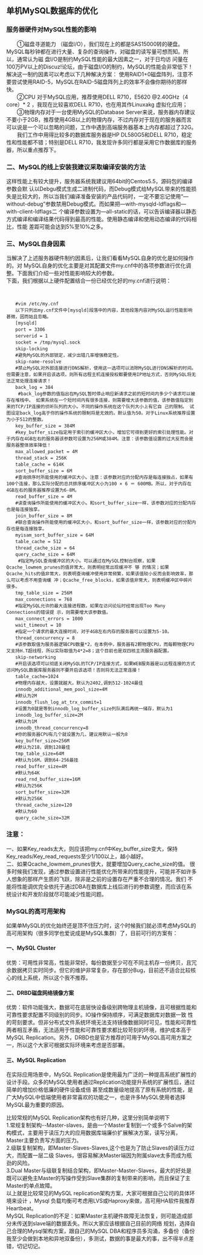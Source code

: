## 单机MySQL数据库的优化
### 服务器硬件对MySQL性能的影响
　　①磁盘寻道能力 （磁盘I/O），我们现在上的都是SAS15000转的硬盘。MySQL每秒钟都在进行大量、复杂的查询操作，对磁盘的读写量可想而知。所以，通常认为磁 盘I/O是制约MySQL性能的最大因素之一，对于日均访 问量在100万PV以上的Discuz!论坛，由于磁盘I/O的制约，MySQL的性能会非常低下！解决这一制约因素可以考虑以下几种解决方案： 使用RAID1+0磁盘阵列，注意不要尝试使用RAID-5，MySQL在RAID-5磁盘阵列上的效率不会像你期待的那样快。      
　　②CPU 对于MySQL应用，推荐使用DELL R710，E5620 @2.40GHz（4 core）* 2 ，我现在比较喜欢DELL R710，也在用其作Linuxakg 虚拟化应用；        
　　③物理内存对于一台使用MySQL的Database Server来说，服务器内存建议不要小于2GB，推荐使用4GB以上的物理内存，不过内存对于现在的服务器而言可以说是一个可以忽略的问题，工作中遇到高端服务器基本上内存都超过了32G。       
　　我们工作中用得比较多的数据库服务器是HP DL580G5和DELL R710，稳定性和性能都不错；特别是DELL R710，我发现许多同行都是采用它作数据库的服务器，所以重点推荐下。     
### 二、MySQL的线上安装我建议采取编译安装的方法
这样性能上有较大提升，服务器系统我建议用64bit的Centos5.5，源码包的编译参数会默 认以Debgu模式生成二进制代码，而Debug模式给MySQL带来的性能损失是比较大的，所以当我们编译准备安装的产品代码时，一定不要忘记使用“— without-debug”参数禁用Debug模式。而如果把—with-mysqld-ldflags和—with-client-ldflags二 个编译参数设置为—all-static的话，可以告诉编译器以静态方式编译和编译结果代码得到最高的性能。使用静态编译和使用动态编译的代码相比，性能 差距可能会达到5%至10%之多。

### 三、MySQL自身因素
当解决了上述服务器硬件制约因素后，让我们看看MySQL自身的优化是如何操作的。对 MySQL自身的优化主要是对其配置文件my.cnf中的各项参数进行优化调整。下面我们介绍一些对性能影响较大的参数。     
下面，我们根据以上硬件配置结合一份已经优化好的my.cnf进行说明：
```  
  

　　#vim /etc/my.cnf
　　以下只列出my.cnf文件中[mysqld]段落中的内容，其他段落内容对MySQL运行性能影响甚微，因而姑且忽略。
　　[mysqld]
　　port = 3306
　　serverid = 1
　　socket = /tmp/mysql.sock
　　skip-locking
　　#避免MySQL的外部锁定，减少出错几率增强稳定性。
　　skip-name-resolve
　　#禁止MySQL对外部连接进行DNS解析，使用这一选项可以消除MySQL进行DNS解析的时间。但需要注意，如果开启该选项，则所有远程主机连接授权都要使用IP地址方式，否则MySQL将无法正常处理连接请求！
　　back_log = 384
　 　#back_log参数的值指出在MySQL暂时停止响应新请求之前的短时间内多少个请求可以被存在堆栈中。 如果系统在一个短时间内有很多连接，则需要增大该参数的值，该参数值指定到来的TCP/IP连接的侦听队列的大小。不同的操作系统在这个队列大小上有它自 己的限制。 试图设定back_log高于你的操作系统的限制将是无效的。默认值为50。对于Linux系统推荐设置为小于512的整数。
　　key_buffer_size = 384M
　　#key_buffer_size指定用于索引的缓冲区大小，增加它可得到更好的索引处理性能。对于内存在4GB左右的服务器该参数可设置为256M或384M。注意：该参数值设置的过大反而会是服务器整体效率降低！
　　max_allowed_packet = 4M
　　thread_stack = 256K
　　table_cache = 614K
　　sort_buffer_size = 6M
　　#查询排序时所能使用的缓冲区大小。注意：该参数对应的分配内存是每连接独占，如果有100个连接，那么实际分配的总共排序缓冲区大小为100 × 6 ＝ 600MB。所以，对于内存在4GB左右的服务器推荐设置为6-8M。
　　read_buffer_size = 4M
　　#读查询操作所能使用的缓冲区大小。和sort_buffer_size一样，该参数对应的分配内存也是每连接独享。
　　join_buffer_size = 8M
　　#联合查询操作所能使用的缓冲区大小，和sort_buffer_size一样，该参数对应的分配内存也是每连接独享。
　　myisam_sort_buffer_size = 64M
　　table_cache = 512
　　thread_cache_size = 64
　　query_cache_size = 64M
　 　#指定MySQL查询缓冲区的大小。可以通过在MySQL控制台观察，如果Qcache_lowmem_prunes的值非常大，则表明经常出现缓冲不 够 的情况；如果Qcache_hits的值非常大，则表明查询缓冲使用非常频繁，如果该值较小反而会影响效率，那么可以考虑不用查询缓 冲；Qcache_free_blocks，如果该值非常大，则表明缓冲区中碎片很多。
　　tmp_table_size = 256M
　　max_connections = 768
　　#指定MySQL允许的最大连接进程数。如果在访问论坛时经常出现Too Many Connections的错误提 示，则需要增大该参数值。
　　max_connect_errors = 1000
　　wait_timeout = 10
　　#指定一个请求的最大连接时间，对于4GB左右内存的服务器可以设置为5-10。
　　thread_concurrency = 8
　　#该参数取值为服务器逻辑CPU数量*2，在本例中，服务器有2颗物理CPU，而每颗物理CPU又支持H.T超线程，所以实际取值为4*2=8；这个目前也是双四核主流服务器配置。
　　skip-networking
　　#开启该选项可以彻底关闭MySQL的TCP/IP连接方式，如果WEB服务器是以远程连接的方式访问MySQL数据库服务器则不要开启该选项！否则将无法正常连接！
　　table_cache=1024
　　#物理内存越大，设置就越大。默认为2402,调到512-1024最佳
　　innodb_additional_mem_pool_size=4M
　　#默认为2M
　　innodb_flush_log_at_trx_commit=1
　　#设置为0就是等到innodb_log_buffer_size列队满后再统一储存，默认为1
　　innodb_log_buffer_size=2M
　　#默认为1M
　　innodb_thread_concurrency=8
　　#你的服务器CPU有几个就设置为几，建议用默认一般为8
　　key_buffer_size=256M
　　#默认为218，调到128最佳
　　tmp_table_size=64M
　　#默认为16M，调到64-256最挂
　　read_buffer_size=4M
　　#默认为64K
　　read_rnd_buffer_size=16M
　　#默认为256K
　　sort_buffer_size=32M
　　#默认为256K
　　thread_cache_size=120
　　#默认为60
　　query_cache_size=32M

```    
  
### 注意：
一、如果Key_reads太大，则应该把my.cnf中Key_buffer_size变大，保持Key_reads/Key_read_requests至少1/100以上，越小越好。       
二、如果Qcache_lowmem_prunes很大，就要增加Query_cache_size的值。
很多时候我们发现，通过参数设置进行性能优化所带来的性能提升，可能并不如许多人想象的那样产生质的飞跃，除非是之前的设置存在严重不合理的情况。我们 不能将性能调优完全依托于通过DBA在数据库上线后进行的参数调整，而应该在系统设计和开发阶段就尽可能减少性能问题。

### MySQL的高可用架构
如果单MySQL的优化始终还是顶不住压力时，这个时候我们就必须考虑MySQL的高可用架构（很多同学也爱说成是MySQL集群）了，目前可行的方案有：
#### 一、MySQL Cluster
优势：可用性非常高，性能非常好。每份数据至少可在不同主机存一份拷贝，且冗余数据拷贝实时同步。但它的维护非常复杂，存在部分Bug，目前还不适合比较核心的线上系统，所以这个我不推荐。  
#### 二、DRBD磁盘网络镜像方案
优势：软件功能强大，数据可在底层快设备级别跨物理主机镜像，且可根据性能和可靠性要求配置不同级别的同步。IO操作保持顺序，可满足数据库对数据一致 性的苛刻要求。但非分布式文件系统环境无法支持镜像数据同时可见，性能和可靠性两者相互矛盾，无法适用于性能和可靠性要求都比较苛刻的环境，维护成本高于 MySQL Replication。另外，DRBD也是官方推荐的可用于MySQL高可用方案之一，所以这个大家可根据实际环境来考虑是否部署。
#### 三、MySQL Replication
在实际应用场景中，MySQL Replication是使用最为广泛的一种提高系统扩展性的设计手段。众多的MySQL使用者通过Replication功能提升系统的扩展性后，通过 简单的增加价格低廉的硬件设备成倍 甚至成数量级地提高了原有系统的性能，是广大MySQL中低端使用者非常喜欢的功能之一，也是许多MySQL使用者选择MySQL最为重要的原因。

比较常规的MySQL Replication架构也有好几种，这里分别简单说明下   
1.常规复制架构--Master-slaves，是由一个Master复制到一个或多个Salve的架构模式，主要用于读压力大的应用数据库端廉价扩展解决方案，读写分离，Master主要负责写方面的压力。   
2.级联复制架构，即Master-Slaves-Slaves,这个也是为了防止Slaves的读压力过大，而配置一层二级 Slaves，很容易解决Master端因为附属slave太多而成为瓶劲的风险。   
3.Dual Master与级联复制结合架构，即Master-Master-Slaves，最大的好处是既可以避免主Master的写操作受到Slave集群的复制带来的影响，而且保证了主Master的单点故障。    
以上就是比较常见的MySQL replication架构方案，大家可根据自己公司的具体环境来设计 ，Mysql 负载均衡可考虑用LVS或Haproxy来做，高可用HA软件我推荐Heartbeat。   
MySQL Replication的不足：如果Master主机硬件故障无法恢复，则可能造成部分未传送到slave端的数据丢失。所以大家应该根据自己目前的网络 规划，选择自己合理的Mysql架构方案，跟自己的MySQL DBA和程序员多沟涌，多备份（备份我至少会做到本地和异地双备份），多测试，数据的事是最大的事，出不得半点差错，切记切记。
